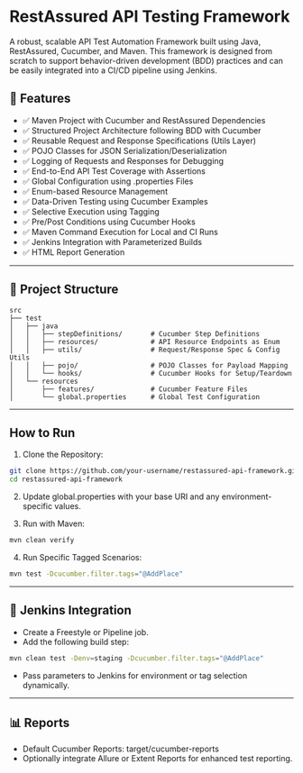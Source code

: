 
# RestAssured API Testing Framework

A robust, scalable API Test Automation Framework built using Java, RestAssured, Cucumber, and Maven. This framework is designed from scratch to support behavior-driven development (BDD) practices and can be easily integrated into a CI/CD pipeline using Jenkins.

## 🚀 Features

- ✅ Maven Project with Cucumber and RestAssured Dependencies
- ✅ Structured Project Architecture following BDD with Cucumber
- ✅ Reusable Request and Response Specifications (Utils Layer)
- ✅ POJO Classes for JSON Serialization/Deserialization
- ✅ Logging of Requests and Responses for Debugging
- ✅ End-to-End API Test Coverage with Assertions
- ✅ Global Configuration using .properties Files
- ✅ Enum-based Resource Management
- ✅ Data-Driven Testing using Cucumber Examples
- ✅ Selective Execution using Tagging
- ✅ Pre/Post Conditions using Cucumber Hooks
- ✅ Maven Command Execution for Local and CI Runs
- ✅ Jenkins Integration with Parameterized Builds
- ✅ HTML Report Generation

---

## 📁 Project Structure

```
src
├── test
│   ├── java
│   │   ├── stepDefinitions/       # Cucumber Step Definitions
│   │   ├── resources/             # API Resource Endpoints as Enum
│   │   ├── utils/                 # Request/Response Spec & Config Utils
│   │   ├── pojo/                  # POJO Classes for Payload Mapping
│   │   └── hooks/                 # Cucumber Hooks for Setup/Teardown
│   └── resources
│       ├── features/              # Cucumber Feature Files
│       └── global.properties      # Global Test Configuration
```

---

## How to Run

1. Clone the Repository:

```bash
git clone https://github.com/your-username/restassured-api-framework.git
cd restassured-api-framework
```

2. Update global.properties with your base URI and any environment-specific values.

3. Run with Maven:

```bash
mvn clean verify
```

4. Run Specific Tagged Scenarios:

```bash
mvn test -Dcucumber.filter.tags="@AddPlace"
```

---

## 🔧 Jenkins Integration

- Create a Freestyle or Pipeline job.
- Add the following build step:

```bash
mvn clean test -Denv=staging -Dcucumber.filter.tags="@AddPlace"
```

- Pass parameters to Jenkins for environment or tag selection dynamically.

---

## 📊 Reports

- Default Cucumber Reports: target/cucumber-reports
- Optionally integrate Allure or Extent Reports for enhanced test reporting.


